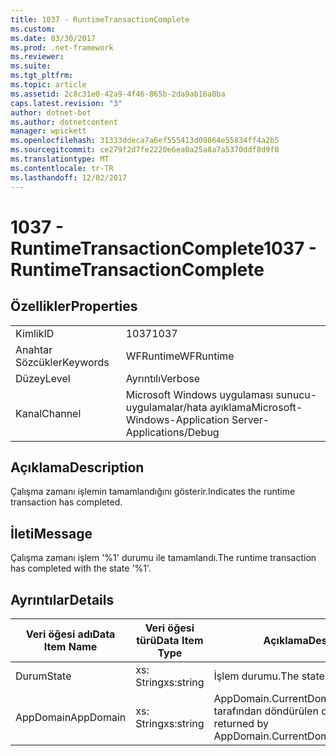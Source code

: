 ```yaml
---
title: 1037 - RuntimeTransactionComplete
ms.custom: 
ms.date: 03/30/2017
ms.prod: .net-framework
ms.reviewer: 
ms.suite: 
ms.tgt_pltfrm: 
ms.topic: article
ms.assetid: 2c8c31e0-42a9-4f46-865b-2da9ab16a0ba
caps.latest.revision: "3"
author: dotnet-bot
ms.author: dotnetcontent
manager: wpickett
ms.openlocfilehash: 31333ddeca7a6ef555413d09864e55834ff4a2b5
ms.sourcegitcommit: ce279f2d7fe2220e6ea0a25a8a7a5370ddf8d9f0
ms.translationtype: MT
ms.contentlocale: tr-TR
ms.lasthandoff: 12/02/2017
---
```

# <a name="1037---runtimetransactioncomplete"></a><span data-ttu-id="95bf4-102">1037 - RuntimeTransactionComplete</span><span class="sxs-lookup"><span data-stu-id="95bf4-102">1037 - RuntimeTransactionComplete</span></span>
## <a name="properties"></a><span data-ttu-id="95bf4-103">Özellikler</span><span class="sxs-lookup"><span data-stu-id="95bf4-103">Properties</span></span>  
  
|||  
|-|-|  
|<span data-ttu-id="95bf4-104">Kimlik</span><span class="sxs-lookup"><span data-stu-id="95bf4-104">ID</span></span>|<span data-ttu-id="95bf4-105">1037</span><span class="sxs-lookup"><span data-stu-id="95bf4-105">1037</span></span>|  
|<span data-ttu-id="95bf4-106">Anahtar Sözcükler</span><span class="sxs-lookup"><span data-stu-id="95bf4-106">Keywords</span></span>|<span data-ttu-id="95bf4-107">WFRuntime</span><span class="sxs-lookup"><span data-stu-id="95bf4-107">WFRuntime</span></span>|  
|<span data-ttu-id="95bf4-108">Düzey</span><span class="sxs-lookup"><span data-stu-id="95bf4-108">Level</span></span>|<span data-ttu-id="95bf4-109">Ayrıntılı</span><span class="sxs-lookup"><span data-stu-id="95bf4-109">Verbose</span></span>|  
|<span data-ttu-id="95bf4-110">Kanal</span><span class="sxs-lookup"><span data-stu-id="95bf4-110">Channel</span></span>|<span data-ttu-id="95bf4-111">Microsoft Windows uygulaması sunucu-uygulamalar/hata ayıklama</span><span class="sxs-lookup"><span data-stu-id="95bf4-111">Microsoft-Windows-Application Server-Applications/Debug</span></span>|  
  
## <a name="description"></a><span data-ttu-id="95bf4-112">Açıklama</span><span class="sxs-lookup"><span data-stu-id="95bf4-112">Description</span></span>  
 <span data-ttu-id="95bf4-113">Çalışma zamanı işlemin tamamlandığını gösterir.</span><span class="sxs-lookup"><span data-stu-id="95bf4-113">Indicates the runtime transaction has completed.</span></span>  
  
## <a name="message"></a><span data-ttu-id="95bf4-114">İleti</span><span class="sxs-lookup"><span data-stu-id="95bf4-114">Message</span></span>  
 <span data-ttu-id="95bf4-115">Çalışma zamanı işlem '%1' durumu ile tamamlandı.</span><span class="sxs-lookup"><span data-stu-id="95bf4-115">The runtime transaction has completed with the state '%1'.</span></span>  
  
## <a name="details"></a><span data-ttu-id="95bf4-116">Ayrıntılar</span><span class="sxs-lookup"><span data-stu-id="95bf4-116">Details</span></span>  
  
|<span data-ttu-id="95bf4-117">Veri öğesi adı</span><span class="sxs-lookup"><span data-stu-id="95bf4-117">Data Item Name</span></span>|<span data-ttu-id="95bf4-118">Veri öğesi türü</span><span class="sxs-lookup"><span data-stu-id="95bf4-118">Data Item Type</span></span>|<span data-ttu-id="95bf4-119">Açıklama</span><span class="sxs-lookup"><span data-stu-id="95bf4-119">Description</span></span>|  
|--------------------|--------------------|-----------------|  
|<span data-ttu-id="95bf4-120">Durum</span><span class="sxs-lookup"><span data-stu-id="95bf4-120">State</span></span>|<span data-ttu-id="95bf4-121">xs: String</span><span class="sxs-lookup"><span data-stu-id="95bf4-121">xs:string</span></span>|<span data-ttu-id="95bf4-122">İşlem durumu.</span><span class="sxs-lookup"><span data-stu-id="95bf4-122">The state of the transaction.</span></span>|  
|<span data-ttu-id="95bf4-123">AppDomain</span><span class="sxs-lookup"><span data-stu-id="95bf4-123">AppDomain</span></span>|<span data-ttu-id="95bf4-124">xs: String</span><span class="sxs-lookup"><span data-stu-id="95bf4-124">xs:string</span></span>|<span data-ttu-id="95bf4-125">AppDomain.CurrentDomain.FriendlyName tarafından döndürülen dize.</span><span class="sxs-lookup"><span data-stu-id="95bf4-125">The string returned by AppDomain.CurrentDomain.FriendlyName.</span></span>|
